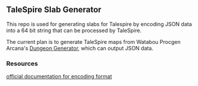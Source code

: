## TaleSpire Slab Generator

This repo is used for generating slabs for Talespire by encoding JSON data into a 64 bit string that can be processed by TaleSpire.

The current plan is to generate TaleSpire maps from Watabou Procgen Arcana's [Dungeon Generator](https://watabou.github.io/dungeon.html), which can output JSON data.

### Resources

[official documentation for encoding format](https://github.com/Bouncyrock/DumbSlabStats/blob/master/format.md)
